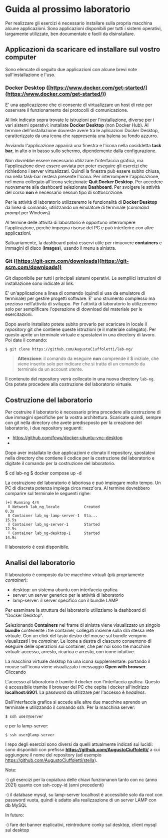 # Guida al prossimo laboratorio
Per realizzare gli esercizi è necessario installare sulla propria macchina alcune applicazioni. Sono applicazioni disponibili per tutti i sistemi operativi, largamente utilizzate, ben documentate e facili da disinstallare.

## Applicazioni da scaricare ed installare sul vostro computer

Sono elencate di seguito due applicazioni con alcune brevi note sull'installazione e l'uso.

### Docker Desktop ([https://www.docker.com/get-started/](https://www.docker.com/get-started/))

E' una applicazizone che ci consente di virtualizzare un host di rete per osservare il funzionamento dei protocolli di comunicazione.

Al link indicato sopra trovate le istruzioni per l'installazione, diverse per i vari sistemi operativi: installate **Docker Desktop** (non Docker Hub). Al termine dell'installazione dovreste avere tra le aplicazioni Docker Desktop, caratterizzato da una icona che rappresenta una balena su fondo azzurro.

Avviando l'applicazione apparirà una finestra e l'icona nella cosiddetta **task bar**, in alto o in basso sullo schermo, dipendemente dalla configurazione.

Non dovrebbe essere necessario utilizzare l'interfaccia grafica, ma l'applicazione deve essere avviata per poter eseguire gli esercizi che richiedono i server virtualizzati. Quindi la finestra può essere subito chiusa, ma nella task-bar resterà presente l'icona. Per interrompere l'applicazione, nel menu collegato all'icona selezionate **Quit Docker Desktop**. Per accedere nuovamente alla dashboard selezionate **Dashboard**. Per svolgere le attività del corso **non** è necessario nessun tipo di sottoscrizione.

Per le attività di laboratorio utilizzeremo le funzionalità di **Docker Desktop** da linea di comando, utilizzando un emulatore di terminale (*command prompt* per Windows)

Al termine delle attività di laboratorio è opportuno interrompere l'applicazione, perchè impegna risorse del PC e può interferire con altre applicazioni.

Saltuariamente, la dashboard potrà esservi utile per rimuovere **containers** e immagini di disco (**images**), usando il menu a sinistra.

### Git ([https://git-scm.com/downloads](https://git-scm.com/downloads))

Git disponibile per tutti i principali sistemi operativi. Le sempllici istruzioni di installazione sono indicate al link.

E' un'applicazione a linea di comando (quindi si usa da emulatore di terminale) per gestire progetti software. E' uno strumento complesso ma prezioso nell'attività di sviluppo. Per l'attività di laboratorio lo utilizzeremo solo per semplificare l'operazione di download del materiale per le esercitazioni.

Dopo averlo installato potete subito provarlo per scaricare in locale il *repository* git che contiene queste istruzioni (e il materiale collegato). Per questo aprite un terminale virtuale e spostatevi in una directory di lavoro. Poi date il comando:

    $ git clone https://github.com/AugustoCiuffoletti/lab-ng/

> **Attenzione**: il comando da eseguire **non** comprende il $ iniziale, che viene inserito solo per indicare che si tratta di un comando da terminale da un account utente.

Il contenuto del repository verrà collocato in una nuova directory `lab-ng`. Ora potete procedere alla costruzione del laboratorio virtuale.

## Costruzione del laboratorio

Per costruire il laboratorio è necessario prima procedere alla costruzione di due immagini specifiche per la vostra architettura. Scaricate quindi, sempre con git nella directory che avete prediscposto per la creazione del laboratorio, i due repository seguenti:

* https://github.com/fcwu/docker-ubuntu-vnc-desktop
* 

Dopo aver installato le due applicazioni e clonato il repository, spostatevi nella directory che contiene il codice per la costruzione del laboratorio e digitate il comando per la costruzione del laboratorio.

   $ cd lab-ng
   $ docker compose up -d

La costruzione del laboratorio è laboriosa e può impiegare molto tempo. Un PC di discreta potenza impiega circa mezz'ora. Al termine dovrebbero comparire sul terminale le seguenti righe:
    
    [+] Running 4/4
     ⠿ Network lab_ng_locale           Created                                 0.3s
     ⠿ Container lab_ng-lamp-server-1  Sta...                                 15.5s
     ⠿ Container lab_ng-server-1       Started                                12.5s
     ⠿ Container lab_ng-desktop-1      Started                                14.9s

Il laboratorio è così disponibile.

## Analisi del laboratorio

Il laboratorio è composto da tre macchine virtuali (più propriamente *container*):

- desktop: un sistema ubuntu con interfaccia grafica
- server: un server generico per le attività di laboratorio
- lamp-server: il server specifico con il bundle LAMP

Per esaminare la struttura del laboratorio utilizziamo la dashboard di "Docker Desktop".

Selezionando **Containers** nel frame di sinistra viene visualizzato un singolo **bundle** contenente i tre container, collegati insieme sulla slla stessa rete virtuale. Con un click del tasto destro del mouse sul bundle vengono visualizzati i tre *container*. Le icone a destra di ciascuno consentono di eseguire delle operazioni sui container, che per noi sono tre macchine virtuali: accesso, arresto, ricarica e arresto, con icone intuitive.

La macchina virtuale *desktop* ha una icona supplementare: portando il mouse sull'icona viene visualizzato i messaggio **Open with browser**. Cliccando 

L'accesso al laboratorio è tramite il docker con l'interfaccia grafica. Questo è accessibile tramite il browser del PC che ospita i docker all'indirizzo **localhost:6901**. La password da utilizzare per l'accesso è *headless*.

Dall'interfaccia grafica si accede alle altre due macchine aprendo un terminale e utilizzando il comando ssh. Per la macchina server:

    $ ssh user@server

e per la lamp-server:

    $ ssh user@lamp-server

I repo degli esercizi sono diversi da quelli attualmente indicati sui lucidi: sono disponibili con prefisso **https://github.com/AugustoCiuffoletti/** a cui aggiungere il nome del repository (ad esempio https://github.com/AugustoCiuffoletti/stella).

Note:

-) gli esercizi per la copiatura delle chiavi funzionanon tanto con nc (anno 2021) quanto con ssh-copy-id (anni precedenti)

-) il database mysql, su lamp-server localhost è accessibile solo da root con password vuota, quindi è adatto alla realizzazione di un server LAMP con db MySQL

In futuro:

-) fare dei banner esplicativi, reintrodurre conky sul desktop, client mysql sul desktop
